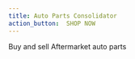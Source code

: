 ```yaml
---
title: Auto Parts Consolidator
action_button:  SHOP NOW
---
```

Buy and sell Aftermarket auto parts

